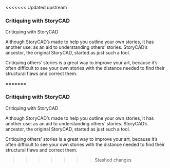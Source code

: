 <<<<<<< Updated upstream
### Critiquing with StoryCAD ###
Critiquing with StoryCAD <br/>

Although StoryCAD’s made to help you outline your own stories, it has another use: as an aid to understanding others’ stories. StoryCAD’s ancestor, the original StoryCAD, started as just such a tool. <br/>

Critiquing others’ stories is a great way to improve your art, because it’s often difficult to see your own stories with the distance needed to find their structural flaws and correct them.  <br/>


=======
### Critiquing with StoryCAD ###
Critiquing with StoryCAD <br/>

Although StoryCAD’s made to help you outline your own stories, it has another use: as an aid to understanding others’ stories. StoryCAD’s ancestor, the original StoryCAD, started as just such a tool. <br/>

Critiquing others’ stories is a great way to improve your art, because it’s often difficult to see your own stories with the distance needed to find their structural flaws and correct them.  <br/>


>>>>>>> Stashed changes
